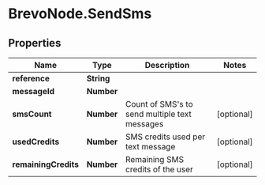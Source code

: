 # BrevoNode.SendSms

## Properties
Name | Type | Description | Notes
------------ | ------------- | ------------- | -------------
**reference** | **String** |  | 
**messageId** | **Number** |  | 
**smsCount** | **Number** | Count of SMS's to send multiple text messages | [optional] 
**usedCredits** | **Number** | SMS credits used per text message | [optional] 
**remainingCredits** | **Number** | Remaining SMS credits of the user | [optional] 


